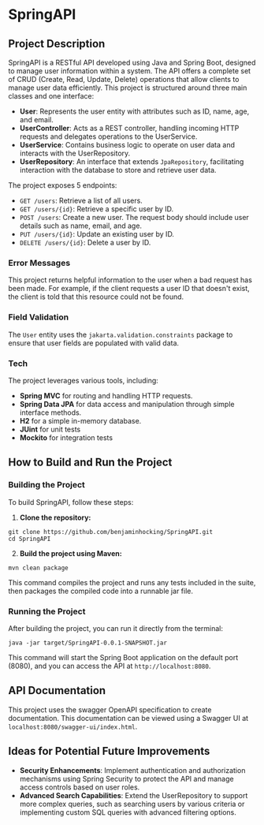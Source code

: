 # SpringAPI

## Project Description

SpringAPI is a RESTful API developed using Java and Spring Boot, designed to manage user information within a system. The API offers a complete set of CRUD (Create, Read, Update, Delete) operations that allow clients to manage user data efficiently. This project is structured around three main classes and one interface:

- **User**: Represents the user entity with attributes such as ID, name, age, and email.
- **UserController**: Acts as a REST controller, handling incoming HTTP requests and delegates operations to the UserService.
- **UserService**: Contains business logic to operate on user data and interacts with the UserRepository.
- **UserRepository**: An interface that extends `JpaRepository`, facilitating interaction with the database to store and retrieve user data.

The project exposes 5 endpoints:
- `GET /users`: Retrieve a list of all users.
- `GET /users/{id}`: Retrieve a specific user by ID.
- `POST /users`: Create a new user. The request body should include user details such as name, email, and age.
- `PUT /users/{id}`: Update an existing user by ID.
- `DELETE /users/{id}`: Delete a user by ID.

### Error Messages

This project returns helpful information to the user when a bad request has been made. For example, if the client requests a user ID that doesn't exist, the client is told that this resource could not be found.

### Field Validation

The `User` entity uses the `jakarta.validation.constraints` package to ensure that user fields are populated with valid data.

### Tech

The project leverages various tools, including:

- **Spring MVC** for routing and handling HTTP requests.
- **Spring Data JPA** for data access and manipulation through simple interface methods.
- **H2** for a simple in-memory database.
- **JUint** for unit tests
- **Mockito** for integration tests


## How to Build and Run the Project

### Building the Project

To build SpringAPI, follow these steps:

1. **Clone the repository:**

```
git clone https://github.com/benjaminhocking/SpringAPI.git
cd SpringAPI
```

2. **Build the project using Maven:**

```
mvn clean package
```

This command compiles the project and runs any tests included in the suite, then packages the compiled code into a runnable jar file.

### Running the Project

After building the project, you can run it directly from the terminal:

```
java -jar target/SpringAPI-0.0.1-SNAPSHOT.jar
```

This command will start the Spring Boot application on the default port (8080), and you can access the API at `http://localhost:8080`.


## API Documentation

This project uses the swagger OpenAPI specification to create documentation.
This documentation can be viewed using a Swagger UI at `localhost:8080/swagger-ui/index.html`.

## Ideas for Potential Future Improvements

- **Security Enhancements**: Implement authentication and authorization mechanisms using Spring Security to protect the API and manage access controls based on user roles.
- **Advanced Search Capabilities**: Extend the UserRepository to support more complex queries, such as searching users by various criteria or implementing custom SQL queries with advanced filtering options.

